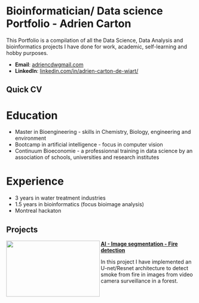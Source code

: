 # Bioinformatician/ Data science Portfolio - Adrien Carton 
This Portfolio is a compilation of all the Data Science, Data Analysis and bioinformatics projects I have done for work, academic, self-learning and hobby purposes. 

- **Email**: [adriencdwgmail.com](adriencdw@gmail.com)
- **LinkedIn**: [linkedin.com/in/adrien-carton-de-wiart/](https://www.linkedin.com/in/adrien-carton-de-wiart/)

## Quick CV
# Education
- Master in Bioengineering - skills in Chemistry, Biology, engineering and environment
- Bootcamp in artificial intelligence - focus in computer vision 
- Continuum Bioeconomie - a professionnal training in data science by an association of schools, universities and research institutes

# Experience
- 3 years in water treatment industries
- 1.5 years in bioinformatics (focus bioimage analysis)
- Montreal hackaton 


## Projects

<img align="left" width="250" height="150" src="///"> **[AI - Image segmentation - Fire detection](https://github.com/adriencdw/FireForest)**

In this project I have implemented an U-net/Resnet architecture to detect smoke from fire in images from video camera surveillance in a forest.

